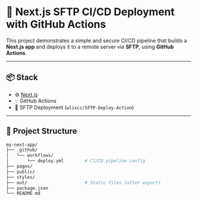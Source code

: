 # 🚀 Next.js SFTP CI/CD Deployment with GitHub Actions

This project demonstrates a simple and secure CI/CD pipeline that builds a **Next.js app** and deploys it to a remote server via **SFTP**, using **GitHub Actions**.

---

## 📦 Stack

- ⚙️ [Next.js](https://nextjs.org/)
- 💡 GitHub Actions
- 🔐 SFTP Deployment (`wlixcc/SFTP-Deploy-Action`)

---

## 📁 Project Structure

```bash
my-next-app/
├── .github/
│   └── workflows/
│       └── deploy.yml        # CI/CD pipeline config
├── pages/
├── public/
├── styles/
├── out/                      # Static files (after export)
├── package.json
└── README.md
